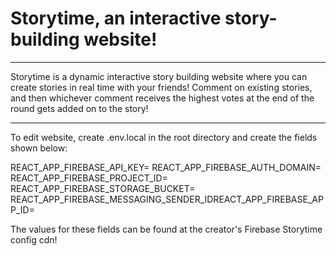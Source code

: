 # Storytime, an interactive story-building website!

---

Storytime is a dynamic interactive story building website where you can create stories in real time with your friends!
Comment on existing stories, and then whichever comment receives the highest votes at the end of the round gets added on to the story!

---

To edit website, create .env.local in the root directory and create the fields shown below:

REACT_APP_FIREBASE_API_KEY=
REACT_APP_FIREBASE_AUTH_DOMAIN=
REACT_APP_FIREBASE_PROJECT_ID=
REACT_APP_FIREBASE_STORAGE_BUCKET=
REACT_APP_FIREBASE_MESSAGING_SENDER_IDREACT_APP_FIREBASE_APP_ID=

The values for these fields can be found at the creator's Firebase Storytime config cdn!
